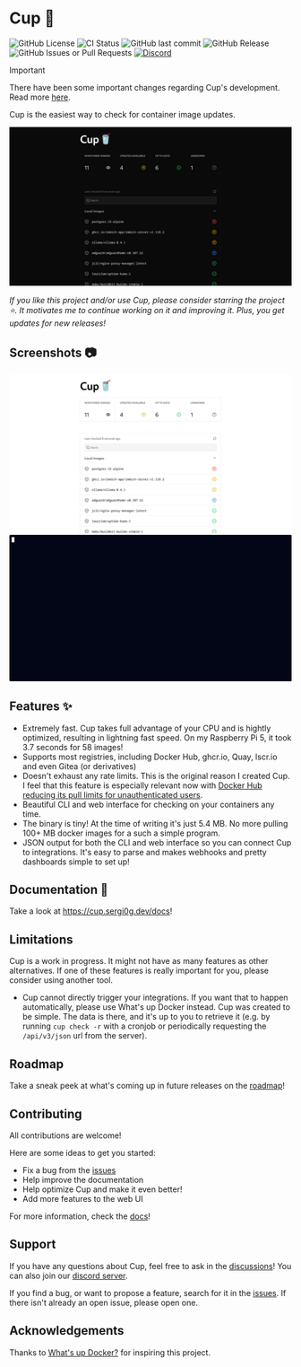 # Cup 🥤

![GitHub License](https://img.shields.io/github/license/sergi0g/cup)
![CI Status](https://img.shields.io/github/actions/workflow/status/sergi0g/cup/.github%2Fworkflows%2Fci.yml?label=CI)
![GitHub last commit](https://img.shields.io/github/last-commit/sergi0g/cup)
![GitHub Release](https://img.shields.io/github/v/release/sergi0g/cup)
![GitHub Issues or Pull Requests](https://img.shields.io/github/issues/sergi0g/cup)
[![Discord](https://img.shields.io/discord/1337705080518086658)](https://discord.gg/jmh5ctzwNG)

> [!IMPORTANT]
> There have been some important changes regarding Cup's development. Read more [here](./NOTICE.md).

Cup is the easiest way to check for container image updates.

![Cup web in dark mode](screenshots/web_dark.png)

_If you like this project and/or use Cup, please consider starring the project ⭐. It motivates me to continue working on it and improving it. Plus, you get updates for new releases!_

## Screenshots 📷

![Cup web in light mode](screenshots/web_light.png)
![Cup's CLI](screenshots/cup.gif)

## Features ✨

- Extremely fast. Cup takes full advantage of your CPU and is hightly optimized, resulting in lightning fast speed. On my Raspberry Pi 5, it took 3.7 seconds for 58 images!
- Supports most registries, including Docker Hub, ghcr.io, Quay, lscr.io and even Gitea (or derivatives)
- Doesn't exhaust any rate limits. This is the original reason I created Cup. I feel that this feature is especially relevant now with [Docker Hub reducing its pull limits for unauthenticated users](https://docs.docker.com/docker-hub/usage/).
- Beautiful CLI and web interface for checking on your containers any time.
- The binary is tiny! At the time of writing it's just 5.4 MB. No more pulling 100+ MB docker images for a such a simple program.
- JSON output for both the CLI and web interface so you can connect Cup to integrations. It's easy to parse and makes webhooks and pretty dashboards simple to set up!

## Documentation 📘

Take a look at https://cup.sergi0g.dev/docs!

## Limitations

Cup is a work in progress. It might not have as many features as other alternatives. If one of these features is really important for you, please consider using another tool.

- Cup cannot directly trigger your integrations. If you want that to happen automatically, please use What's up Docker instead. Cup was created to be simple. The data is there, and it's up to you to retrieve it (e.g. by running `cup check -r` with a cronjob or periodically requesting the `/api/v3/json` url from the server).

## Roadmap
Take a sneak peek at what's coming up in future releases on the [roadmap](https://github.com/users/sergi0g/projects/2)!

## Contributing

All contributions are welcome!

Here are some ideas to get you started:

- Fix a bug from the [issues](https://github.com/sergi0g/cup/issues)
- Help improve the documentation
- Help optimize Cup and make it even better!
- Add more features to the web UI

For more information, check the [docs](https://cup.sergi0g.dev/docs/contributing)!

## Support

If you have any questions about Cup, feel free to ask in the [discussions](https://github.com/sergi0g/cup/discussions)! You can also join our [discord server](https://discord.gg/jmh5ctzwNG).

If you find a bug, or want to propose a feature, search for it in the [issues](https://github.com/sergi0g/cup/issues). If there isn't already an open issue, please open one.

## Acknowledgements

Thanks to [What's up Docker?](https://github.com/getwud/wud) for inspiring this project.
